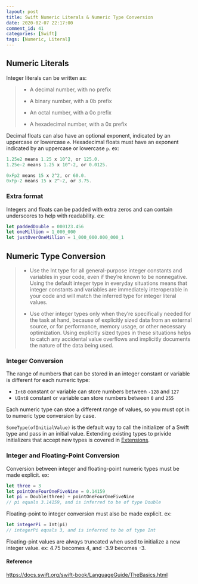 ```yaml
---
layout: post
title: Swift Numeric Literals & Numeric Type Conversion
date: 2020-02-07 22:17:00
comment_id: 41
categories: [Swift]
tags: [Numeric, Literal]
---
```


## Numeric Literals

Integer literals can be written as:

> - A decimal number, with no prefix
>
> - A binary number, with a 0b prefix
>
> - An octal number, with a 0o prefix
>
> - A hexadecimal number, with a 0x prefix

Decimal floats can also have an optional exponent, indicated by an uppercase or lowercase `e`. Hexadecimal floats must have an exponent indicated by an uppercase or lowercase `p`. ex:

```swift
1.25e2 means 1.25 x 10^2, or 125.0.
1.25e-2 means 1.25 x 10^-2, or 0.0125.

0xFp2 means 15 x 2^2, or 60.0.
0xFp-2 means 15 x 2^-2, or 3.75.
```

### Extra format

Integers and floats can be padded with extra zeros and can contain underscores to help with readability. ex:

```swift
let paddedDouble = 000123.456
let oneMillion = 1_000_000
let justOverOneMillion = 1_000_000.000_000_1
```

## Numeric Type Conversion

> - Use the Int type for all general-purpose integer constants and variables in your code, even if they’re known to be nonnegative. Using the default integer type in everyday situations means that integer constants and variables are immediately interoperable in your code and will match the inferred type for integer literal values.
>
> - Use other integer types only when they’re specifically needed for the task at hand, because of explicitly sized data from an external source, or for performance, memory usage, or other necessary optimization. Using explicitly sized types in these situations helps to catch any accidental value overflows and implicitly documents the nature of the data being used.

### Integer Conversion

The range of numbers that can be stored in an integer constant or variable is different for each numeric type:

- `Int8` constant or variable can store numbers between `-128` and `127`
- `UInt8` constant or variable can store numbers between `0` and `255`

Each numeric type can stoe a different range of values, so you must opt in to numeric type conversion by case.

`SomeType(ofInitialValue)` is the default way to call the initializer of a Swift type and pass in an initial value. Extending existing types to privide initializers that accept new types is covered in [Extensions](https://docs.swift.org/swift-book/LanguageGuide/Extensions.html).

### Integer and Floating-Point Conversion

Conversion between integer and floating-point numeric types must be made explicit. ex:

```swift
let three = 3
let pointOneFourOneFiveNine = 0.14159
let pi = Double(three) + pointOneFourOneFiveNine
// pi equals 3.14159, and is inferred to be of type Double
```

Floating-point to integer conversion must also be made explicit. ex:

```swift
let integerPi = Int(pi)
// integerPi equals 3, and is inferred to be of type Int
```

Floating-pint values are always truncated when used to initialize a new integer value. ex: 4.75 becomes 4, and -3.9 becomes -3.

#### Reference

<https://docs.swift.org/swift-book/LanguageGuide/TheBasics.html>